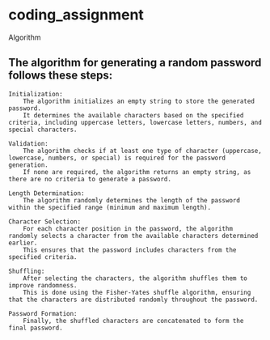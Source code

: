 # coding_assignment

Algorithm

## The algorithm for generating a random password follows these steps:

    Initialization:
        The algorithm initializes an empty string to store the generated password.
        It determines the available characters based on the specified criteria, including uppercase letters, lowercase letters, numbers, and special characters.

    Validation:
        The algorithm checks if at least one type of character (uppercase, lowercase, numbers, or special) is required for the password generation.
        If none are required, the algorithm returns an empty string, as there are no criteria to generate a password.

    Length Determination:
        The algorithm randomly determines the length of the password within the specified range (minimum and maximum length).

    Character Selection:
        For each character position in the password, the algorithm randomly selects a character from the available characters determined earlier.
        This ensures that the password includes characters from the specified criteria.

    Shuffling:
        After selecting the characters, the algorithm shuffles them to improve randomness.
        This is done using the Fisher-Yates shuffle algorithm, ensuring that the characters are distributed randomly throughout the password.

    Password Formation:
        Finally, the shuffled characters are concatenated to form the final password.